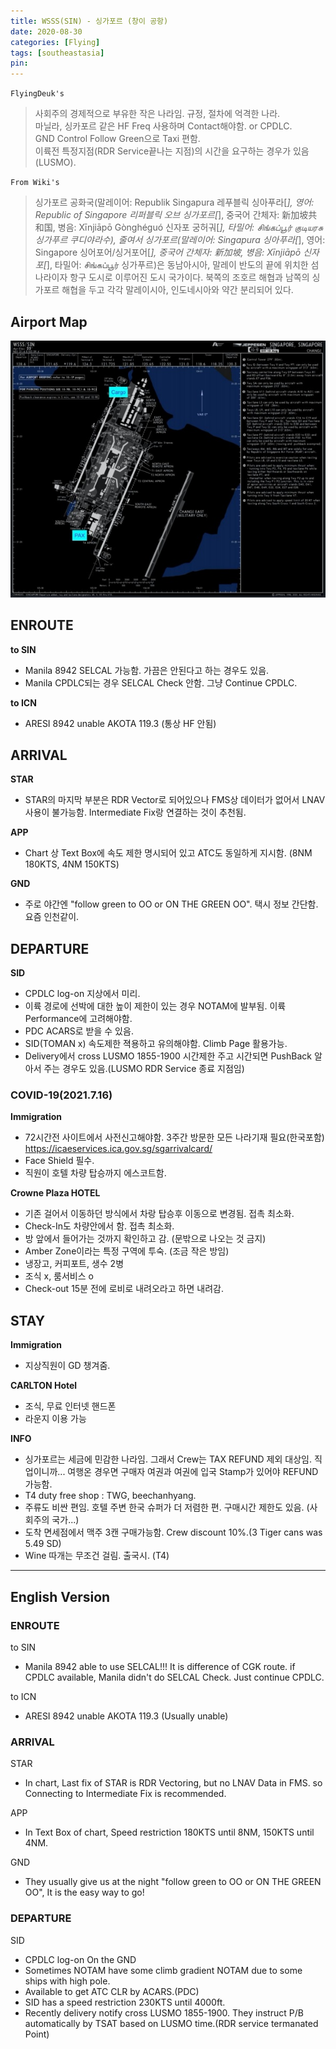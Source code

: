 ```yaml
---
title: WSSS(SIN) - 싱가포르 (창이 공항)
date: 2020-08-30
categories: [Flying]
tags: [southeastasia]
pin:
---
```

`FlyingDeuk's`
> 사회주의 경제적으로 부유한 작은 나라임. 규정, 절차에 억격한 나라. <br>
마닐라, 싱카포르 같은 HF Freq 사용하며 Contact해야함. or CPDLC. <br>
GND Control Follow Green으로 Taxi 편함. <br>
이륙전 특정지점(RDR Service끝나는 지점)의 시간을 요구하는 경우가 있음(LUSMO).

`From Wiki's`
>싱가포르 공화국(말레이어: Republik Singapura 레푸블릭 싱아푸라[*], 영어: Republic of Singapore 리퍼블릭 오브 싱가포르[*], 중국어 간체자: 新加坡共和国, 병음: Xīnjiāpō Gònghéguó 신자포 궁허궈[*], 타밀어: சிங்கப்பூர் குடியரசு 싱가푸르 쿠디야라수), 줄여서 싱가포르(말레이어: Singapura 싱아푸라[*], 영어: Singapore 싱어포어/싱거포어[*], 중국어 간체자: 新加坡, 병음: Xīnjiāpō 신자포[*], 타밀어: சிங்கப்பூர் 싱가푸르)은 동남아시아, 말레이 반도의 끝에 위치한 섬나라이자 항구 도시로 이루어진 도시 국가이다. 북쪽의 조호르 해협과 남쪽의 싱가포르 해협을 두고 각각 말레이시아, 인도네시아와 약간 분리되어 있다.


## Airport Map
![sin](/img/flying/airport/sin_ap.jpg)

## ENROUTE
**to SIN**
- Manila 8942 SELCAL 가능함. 가끔은 안된다고 하는 경우도 있음.
- Manila CPDLC되는 경우 SELCAL Check 안함. 그냥 Continue CPDLC.

**to ICN**
- ARESI 8942 unable AKOTA 119.3 (통상 HF 안됨)

## ARRIVAL
**STAR**
- STAR의 마지막 부분은 RDR Vector로 되어있으나 FMS상 데이터가 없어서 LNAV사용이 불가능함. Intermediate Fix랑 연결하는 것이 추천됨.

**APP**
- Chart 상 Text Box에 속도 제한 명시되어 있고 ATC도 동일하게 지시함. (8NM 180KTS, 4NM 150KTS)

**GND**
- 주로 야간엔 "follow green to OO or ON THE GREEN OO". 택시 정보 간단함. 요즘 인천같이.

## DEPARTURE
**SID**
- CPDLC log-on 지상에서 미리.
- 이륙 경로에 선박에 대한 높이 제한이 있는 경우 NOTAM에 발부됨. 이륙 Performance에 고려해야함.
- PDC ACARS로 받을 수 있음.
- SID(TOMAN x) 속도제한 젹용하고 유의해야함. Climb Page 활용가능.
- Delivery에서 cross LUSMO 1855-1900 시간제한 주고 시간되면 PushBack 알아서 주는 경우도 있음.(LUSMO RDR Service 종료 지점임)

### COVID-19(2021.7.16)
**Immigration**
- 72시간전 사이트에서 사전신고해야함. 3주간 방문한 모든 나라기재 필요(한국포함)  https://icaeservices.ica.gov.sg/sgarrivalcard/
- Face Shield 필수.
- 직원이 호텔 차량 탑승까지 에스코트함.

**Crowne Plaza HOTEL**
- 기존 걸어서 이동하던 방식에서 차랑 탑승후 이동으로 변경됨. 접촉 최소화.
- Check-In도 차량안에서 함. 접촉 최소화.
- 방 앞에서 들어가는 것까지 확인하고 감. (문밖으로 나오는 것 금지)
- Amber Zone이라는 특정 구역에 투숙. (조금 작은 방임)
- 냉장고, 커피포트, 생수 2병
- 조식 x, 룸서비스 o
- Check-out 15분 전에 로비로 내려오라고 하면 내려감.

## STAY
**Immigration**
- 지상직원이 GD 챙겨줌.

**CARLTON Hotel**
- 조식, 무료 인터넷 핸드폰
- 라운지 이용 가능

**INFO**
- 싱가포르는 세금에 민감한 나라임. 그래서 Crew는 TAX REFUND 제외 대상임. 직업이니까... 여행온 경우면 구매자 여권과 여권에 입국 Stamp가 있어야 REFUND가능함.
- T4 duty free shop : TWG, beechanhyang.
- 주류도 비싼 편임. 호텔 주변 한국 슈퍼가 더 저렴한 편. 구매시간 제한도 있음. (사회주의 국가...)
- 도착 면세점에서 맥주 3캔 구매가능함. Crew discount 10%.(3 Tiger cans was 5.49 SD)
- Wine 따개는 무조건 걸림. 출국시. (T4)

--------
## English Version

### ENROUTE
to SIN
- Manila 8942 able to use SELCAL!!! It is difference of CGK route. if CPDLC available, Manila didn't do SELCAL Check. Just continue CPDLC.

to ICN
- ARESI 8942 unable AKOTA 119.3 (Usually unable)

### ARRIVAL
STAR
- In chart, Last fix of STAR is RDR Vectoring, but no LNAV Data in FMS. so Connecting to Intermediate Fix is recommended.

APP
- In Text Box of chart, Speed restriction 180KTS until 8NM, 150KTS until 4NM.

GND
- They usually give us at the night "follow green to OO or ON THE GREEN OO", It is the easy way to go!

### DEPARTURE
SID
- CPDLC log-on On the GND
- Sometimes NOTAM have some climb gradient NOTAM due to some ships with high pole.
- Available to get ATC CLR by ACARS.(PDC)
- SID has a speed restriction 230KTS until 4000ft.
- Recently delivery notify cross LUSMO 1855-1900. They instruct P/B automatically by TSAT based on LUSMO time.(RDR service termanated Point)
